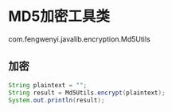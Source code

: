 # MD5加密工具类

com.fengwenyi.javalib.encryption.Md5Utils

## 加密

```java
String plaintext = "";
String result = Md5Utils.encrypt(plaintext);
System.out.println(result);
```